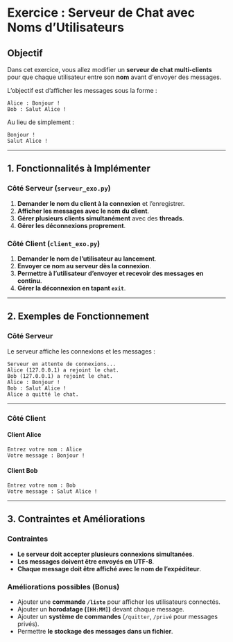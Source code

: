 # **Exercice : Serveur de Chat avec Noms d’Utilisateurs**

## **Objectif**

Dans cet exercice, vous allez modifier un **serveur de chat multi-clients** pour que chaque utilisateur entre son **nom** avant d'envoyer des messages.

L’objectif est d’afficher les messages sous la forme :

```
Alice : Bonjour !
Bob : Salut Alice !
```

Au lieu de simplement :

```
Bonjour !
Salut Alice !
```

---

## **1. Fonctionnalités à Implémenter**

### **Côté Serveur (`serveur_exo.py`)**

1. **Demander le nom du client à la connexion** et l’enregistrer.
2. **Afficher les messages avec le nom du client**.
3. **Gérer plusieurs clients simultanément** avec des **threads**.
4. **Gérer les déconnexions proprement**.

### **Côté Client (`client_exo.py`)**

1. **Demander le nom de l’utilisateur au lancement**.
2. **Envoyer ce nom au serveur dès la connexion**.
3. **Permettre à l’utilisateur d’envoyer et recevoir des messages en continu**.
4. **Gérer la déconnexion en tapant `exit`**.

---

## **2. Exemples de Fonctionnement**

### **Côté Serveur**

Le serveur affiche les connexions et les messages :

```
Serveur en attente de connexions...
Alice (127.0.0.1) a rejoint le chat.
Bob (127.0.0.1) a rejoint le chat.
Alice : Bonjour !
Bob : Salut Alice !
Alice a quitté le chat.
```

---

### **Côté Client**

#### **Client Alice**

```
Entrez votre nom : Alice
Votre message : Bonjour !
```

#### **Client Bob**

```
Entrez votre nom : Bob
Votre message : Salut Alice !
```

---

## **3. Contraintes et Améliorations**

### **Contraintes**

- **Le serveur doit accepter plusieurs connexions simultanées**.
- **Les messages doivent être envoyés en UTF-8**.
- **Chaque message doit être affiché avec le nom de l’expéditeur**.

### **Améliorations possibles (Bonus)**

- Ajouter une **commande `/liste`** pour afficher les utilisateurs connectés.
- Ajouter un **horodatage (`[HH:MM]`)** devant chaque message.
- Ajouter un **système de commandes** (`/quitter`, `/privé` pour messages privés).
- Permettre **le stockage des messages dans un fichier**.

